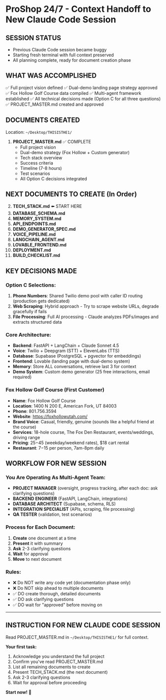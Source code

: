 # ProShop 24/7 - Context Handoff to New Claude Code Session

## SESSION STATUS
- Previous Claude Code session became buggy
- Starting fresh terminal with full context preserved
- All planning complete, ready for document creation phase

## WHAT WAS ACCOMPLISHED
✅ Full project vision defined
✅ Dual-demo landing page strategy approved
✅ Fox Hollow Golf Course data compiled
✅ Multi-agent framework established
✅ All technical decisions made (Option C for all three questions)
✅ PROJECT_MASTER.md created and approved

## DOCUMENTS CREATED
Location: `~/Desktop/THISISTHE1/`

1. **PROJECT_MASTER.md** ✅ COMPLETE
   - Full project vision
   - Dual-demo strategy (Fox Hollow + Custom generator)
   - Tech stack overview
   - Success criteria
   - Timeline (7-8 hours)
   - Test scenarios
   - All Option C decisions integrated

## NEXT DOCUMENTS TO CREATE (In Order)
2. **TECH_STACK.md** ⬅️ START HERE
3. **DATABASE_SCHEMA.md**
4. **MEMORY_SYSTEM.md**
5. **API_ENDPOINTS.md**
6. **DEMO_GENERATOR_SPEC.md**
7. **VOICE_PIPELINE.md**
8. **LANGCHAIN_AGENT.md**
9. **LOVABLE_FRONTEND.md**
10. **DEPLOYMENT.md**
11. **BUILD_CHECKLIST.md**

## KEY DECISIONS MADE

### Option C Selections:
1. **Phone Numbers**: Shared Twilio demo pool with caller ID routing (production gets dedicated)
2. **Web Scraping**: Hybrid approach - Try to scrape website URLs, degrade gracefully if fails
3. **File Processing**: Full AI processing - Claude analyzes PDFs/images and extracts structured data

### Core Architecture:
- **Backend**: FastAPI + LangChain + Claude Sonnet 4.5
- **Voice**: Twilio + Deepgram (STT) + ElevenLabs (TTS)
- **Database**: Supabase (PostgreSQL + pgvector for embeddings)
- **Frontend**: Lovable (landing page with dual-demo system)
- **Memory**: Store ALL conversations, retrieve last 3 for context
- **Demo System**: Custom demo generator (25 free interactions, email required)

### Fox Hollow Golf Course (First Customer)
- **Name**: Fox Hollow Golf Course
- **Location**: 1400 N 200 E, American Fork, UT 84003
- **Phone**: 801.756.3594
- **Website**: https://foxhollowutah.com/
- **Brand Voice**: Casual, friendly, genuine (sounds like a helpful friend at the course)
- **Services**: 18-hole course, The Fox Den Restaurant, events/weddings, driving range
- **Pricing**: $25-$45 (weekday/weekend rates), $18 cart rental
- **Restaurant**: $7-$15 per person, 7am-8pm daily

## WORKFLOW FOR NEW SESSION

### You Are Operating As Multi-Agent Team:
- **PROJECT MANAGER** (oversight, progress tracking, after each doc: ask clarifying questions)
- **BACKEND ENGINEER** (FastAPI, LangChain, integrations)
- **DATABASE ARCHITECT** (Supabase, schema, RLS)
- **INTEGRATION SPECIALIST** (APIs, scraping, file processing)
- **QA TESTER** (validation, test scenarios)

### Process for Each Document:
1. **Create** one document at a time
2. **Present** it with summary
3. **Ask** 2-3 clarifying questions
4. **Wait** for approval
5. **Move** to next document

### Rules:
- ❌ Do NOT write any code yet (documentation phase only)
- ❌ Do NOT skip ahead to multiple documents
- ✅ DO create thorough, detailed documents
- ✅ DO ask clarifying questions
- ✅ DO wait for "approved" before moving on

---

## INSTRUCTION FOR NEW CLAUDE CODE SESSION

Read PROJECT_MASTER.md in `~/Desktop/THISISTHE1/` for full context.

**Your first task:**
1. Acknowledge you understand the full project
2. Confirm you've read PROJECT_MASTER.md
3. List all remaining documents to create
4. Present TECH_STACK.md (the next document)
5. Ask 2-3 clarifying questions
6. Wait for approval before proceeding

**Start now!** 🚀
